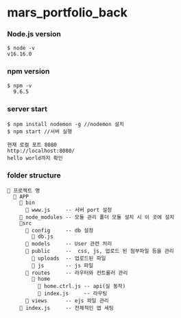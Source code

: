 # mars_portfolio_back

### Node.js version
``` 
$ node -v
v16.16.0
``` 

### npm version
``` 
$ npm -v
  9.6.5
``` 
### server start
``` 
$ npm install nodemon -g //nodemon 설치
$ npm start //서버 실행

현재 로컬 포트 8080
http://localhost:8080/
hello world까지 확인

``` 
### folder structure
``` 
📁 프로젝트 명
  📁 APP
    📁 bin
      📃 www.js     -- 서버 port 설정
    📁 node_modules -- 모듈 관리 폴더 모듈 설치 시 이 곳에 설치
    📁src 
      📁 config     -- db 설정 
        📃 db.js
      📁 models     -- User 관련 처리
      📁 public     --  css, js, 업로드 된 첨부파일 등을 관리
        📁 uploads  -- 업로드된 파일
        📁 js       -- js 파일
      📁 routes     -- 라우터와 컨트롤러 관리
        📁 home  
          📃 home.ctrl.js -- api(실 동작)
          📃 index.js     -- 라우팅
      📁 views      -- ejs 파일 관리
    📃 index.js     -- 전체적인 앱 세팅
``` 
